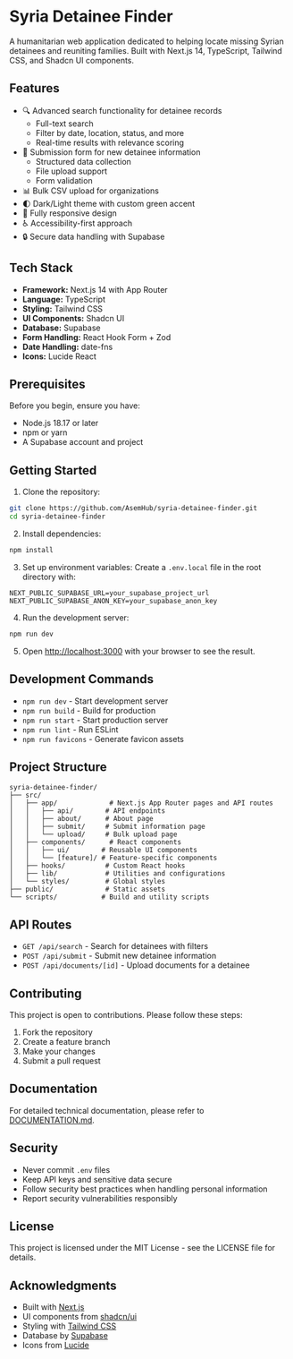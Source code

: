 # Syria Detainee Finder

A humanitarian web application dedicated to helping locate missing Syrian detainees and reuniting families. Built with Next.js 14, TypeScript, Tailwind CSS, and Shadcn UI components.

## Features

- 🔍 Advanced search functionality for detainee records
  - Full-text search
  - Filter by date, location, status, and more
  - Real-time results with relevance scoring
- 📝 Submission form for new detainee information
  - Structured data collection
  - File upload support
  - Form validation
- 📊 Bulk CSV upload for organizations
- 🌓 Dark/Light theme with custom green accent
- 📱 Fully responsive design
- ♿ Accessibility-first approach
- 🔒 Secure data handling with Supabase

## Tech Stack

- **Framework:** Next.js 14 with App Router
- **Language:** TypeScript
- **Styling:** Tailwind CSS
- **UI Components:** Shadcn UI
- **Database:** Supabase
- **Form Handling:** React Hook Form + Zod
- **Date Handling:** date-fns
- **Icons:** Lucide React

## Prerequisites

Before you begin, ensure you have:
- Node.js 18.17 or later
- npm or yarn
- A Supabase account and project

## Getting Started

1. Clone the repository:
```bash
git clone https://github.com/AsemHub/syria-detainee-finder.git
cd syria-detainee-finder
```

2. Install dependencies:
```bash
npm install
```

3. Set up environment variables:
Create a `.env.local` file in the root directory with:
```env
NEXT_PUBLIC_SUPABASE_URL=your_supabase_project_url
NEXT_PUBLIC_SUPABASE_ANON_KEY=your_supabase_anon_key
```

4. Run the development server:
```bash
npm run dev
```

5. Open [http://localhost:3000](http://localhost:3000) with your browser to see the result.

## Development Commands

- `npm run dev` - Start development server
- `npm run build` - Build for production
- `npm run start` - Start production server
- `npm run lint` - Run ESLint
- `npm run favicons` - Generate favicon assets

## Project Structure

```
syria-detainee-finder/
├── src/
│   ├── app/             # Next.js App Router pages and API routes
│   │   ├── api/        # API endpoints
│   │   ├── about/      # About page
│   │   ├── submit/     # Submit information page
│   │   └── upload/     # Bulk upload page
│   ├── components/      # React components
│   │   ├── ui/        # Reusable UI components
│   │   └── [feature]/ # Feature-specific components
│   ├── hooks/          # Custom React hooks
│   ├── lib/            # Utilities and configurations
│   └── styles/         # Global styles
├── public/             # Static assets
└── scripts/           # Build and utility scripts
```

## API Routes

- `GET /api/search` - Search for detainees with filters
- `POST /api/submit` - Submit new detainee information
- `POST /api/documents/[id]` - Upload documents for a detainee

## Contributing

This project is open to contributions. Please follow these steps:

1. Fork the repository
2. Create a feature branch
3. Make your changes
4. Submit a pull request

## Documentation

For detailed technical documentation, please refer to [DOCUMENTATION.md](./DOCUMENTATION.md).

## Security

- Never commit `.env` files
- Keep API keys and sensitive data secure
- Follow security best practices when handling personal information
- Report security vulnerabilities responsibly

## License

This project is licensed under the MIT License - see the LICENSE file for details.

## Acknowledgments

- Built with [Next.js](https://nextjs.org)
- UI components from [shadcn/ui](https://ui.shadcn.com)
- Styling with [Tailwind CSS](https://tailwindcss.com)
- Database by [Supabase](https://supabase.com)
- Icons from [Lucide](https://lucide.dev)
